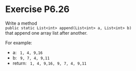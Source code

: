 # Exercise P6.26
Write a method  
`public static List<int> append(List<int> a, List<int> b)`  
that append one array list after another.

For example:
* a: ` 1, 4, 9,16`
* b: ` 9, 7, 4, 9,11`
* return: ` 1, 4, 9,16, 9, 7, 4, 9,11`
